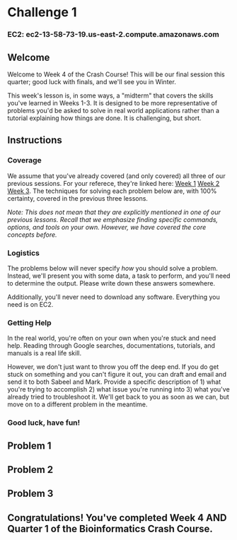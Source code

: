 # Challenge 1

### EC2: ec2-13-58-73-19.us-east-2.compute.amazonaws.com

## Welcome
Welcome to Week 4 of the Crash Course! This will be our final session this quarter; good luck with finals, and we'll see you in Winter.

This week's lesson is, in some ways, a "midterm" that covers the skills you've learned in Weeks 1-3. It is designed to be more representative of problems you'd be asked to solve in real world applications rather than a tutorial explaining how things are done. It is challenging, but short.

## Instructions
### Coverage
We assume that you've already covered (and only covered) all three of our previous sessions. For your referece, they're linked here: [Week 1](/1_Welcome.md) [Week 2](/3_AdvancedTerminal.md) [Week 3](/5_Biopython.md). The techniques for solving each problem below are, with 100% certainty, covered in the previous three lessons. 

*Note: This does not mean that they are explicitly mentioned in one of our previous lessons. Recall that we emphasize finding specific commands, options, and tools on your own. However, we have covered the core concepts before.*

### Logistics
The problems below will never specify *how* you should solve a problem. Instead, we'll present you with some data, a task to perform, and you'll need to determine the output. Please write down these answers somewhere.

Additionally, you'll never need to download any software. Everything you need is on EC2.

### Getting Help
In the real world, you're often on your own when you're stuck and need help. Reading through Google searches, documentations, tutorials, and manuals is a real life skill. 

However, we don't just want to throw you off the deep end. If you do get stuck on something and you can't figure it out, you can draft and email and send it to both Sabeel and Mark. Provide a specific description of 1) what you're trying to accomplish 2) what issue you're running into 3) what you've already tried to troubleshoot it. We'll get back to you as soon as we can, but move on to a different problem in the meantime.

### Good luck, have fun!

## Problem 1

## Problem 2

## Problem 3

## Congratulations! You've completed Week 4 AND Quarter 1 of the Bioinformatics Crash Course.
